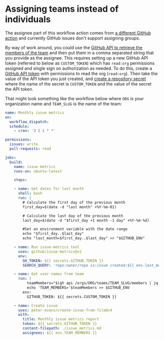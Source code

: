 # Assigning teams instead of individuals

The assignee part of this workflow action comes from [a different GitHub action](https://github.com/peter-evans/create-issue-from-file) and currently GitHub issues don't support assigning groups.

By way of work around, you could use the [GitHub API to retrieve the members of the team](https://docs.github.com/en/rest/teams/members?apiVersion=2022-11-28#list-team-members) and then put them in a comma separated string that you provide as the assignee. This requires setting up a new GitHub API token (referred to below as `CUSTOM_TOKEN`) which has `read:org` permissions assigned and single sign on authorization as needed. To do this, create a [GitHub API token](https://docs.github.com/en/authentication/keeping-your-account-and-data-secure/managing-your-personal-access-tokens#creating-a-personal-access-token-classic) with permissions to read the org (`read:org`). Then take the value of the API token you just created, and [create a repository secret](https://docs.github.com/en/actions/security-guides/encrypted-secrets) where the name of the secret is `CUSTOM_TOKEN` and the value of the secret the API token.

That might look something like the workflow below where `ORG` is your organization name and `TEAM_SLUG` is the name of the team:

```yaml
name: Monthly issue metrics
on:
  workflow_dispatch:
  schedule:
    - cron: '3 2 1 * *'

permissions:
  issues: write
  pull-requests: read

jobs:
  build:
    name: issue metrics
    runs-on: ubuntu-latest

    steps:

    - name: Get dates for last month
      shell: bash
      run: |
        # Calculate the first day of the previous month
        first_day=$(date -d "last month" +%Y-%m-01)

        # Calculate the last day of the previous month
        last_day=$(date -d "$first_day +1 month -1 day" +%Y-%m-%d)

        #Set an environment variable with the date range
        echo "$first_day..$last_day"
        echo "last_month=$first_day..$last_day" >> "$GITHUB_ENV"

    - name: Run issue-metrics tool
      uses: github/issue-metrics@v2
      env:
        GH_TOKEN: ${{ secrets.GITHUB_TOKEN }}
        SEARCH_QUERY: 'repo:owner/repo is:issue created:${{ env.last_month }} -reason:"not planned"'

    - name: Get user names from team
      run: |
          teamMembers="$(gh api /orgs/ORG/teams/TEAM_SLUG/members | jq -r '.[].login' | paste -sd, -)"
          echo 'TEAM_MEMBERS='$teamMembers >> $GITHUB_ENV
        env:
          GITHUB_TOKEN: ${{ secrets.CUSTOM_TOKEN }}

    - name: Create issue
      uses: peter-evans/create-issue-from-file@v4
      with:
        title: Monthly issue metrics report
        token: ${{ secrets.GITHUB_TOKEN }}
        content-filepath: ./issue_metrics.md
        assignees: ${{ env.TEAM_MEMBERS }}
```

